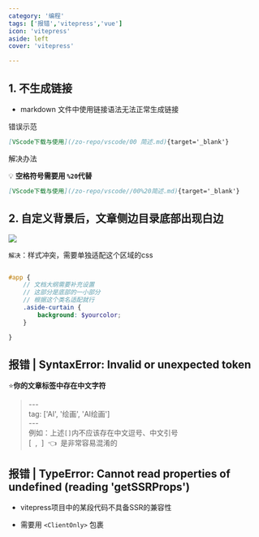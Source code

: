 ```yaml
---
category: '编程'
tags: ['报错','vitepress','vue']
icon: 'vitepress'
aside: left
cover: 'vitepress'

---
```


 

<!-- ## 报错 -->

## 1. 不生成链接

- markdown 文件中使用链接语法无法正常生成链接

<Badge type='danger'>错误示范</Badge>

```md
[VScode下载与使用](/zo-repo/vscode/00 简述.md){target='_blank'}
```

<Badge type='tip'>解决办法</Badge>

💡 **空格符号需要用 `%20`代替**

```md
[VScode下载与使用](/zo-repo/vscode//00%20简述.md){target='_blank'}
```

## 2. 自定义背景后，文章侧边目录底部出现白边


![](/image/202408200203.png)




`解决`：样式冲突，需要单独适配这个区域的css

```scss

#app {
    // 文档大纲需要补充设置
    // 这部分是底部的一小部分
    // 根据这个类名适配就行
    .aside-curtain {
        background: $yourcolor;
    }

}


```


## 报错 | SyntaxError: Invalid or unexpected token

⭐**你的文章标签中存在中文字符**  
> \-\-\-  
> tag: ['AI', '绘画', 'AI绘画']  
> \-\-\-  
例如：上述`[]`内不应该存在中文逗号、中文引号   
<Badge type='danger'>[ &nbsp;,&nbsp; ] &nbsp;👈 &nbsp;是非常容易混淆的</Badge>


## 报错 | TypeError: Cannot read properties of undefined (reading 'getSSRProps')

- vitepress项目中的某段代码不具备SSR的兼容性

- 需要用 `<ClientOnly>` 包裹 
